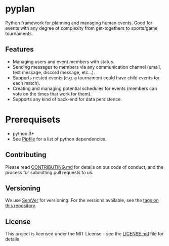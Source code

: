 # pyplan
Python framework for planning and managing human events. Good for events with any degree of complexity from
get-togethers to sports/game tournaments.

## Features
* Managing users and event members with status.
* Sending messages to members via any communication channel (email, text message, discord message, etc...).
* Supports nested events (e.g. a tournament could have child events for each match).
* Creating and managing potential schedules for events (members can vote on the times that work for them).
* Supports any kind of back-end for data persistence.

[//]: # (## Getting Started)

# Prerequisets
* python 3+
* See [Pipfile](Pipfile) for a list of python dependencies.

[//]: # (# Installing)
[//]: # (using pip via PyPi)
[//]: # ( )
[//]: # (```)
[//]: # (pip install pyplan)
[//]: # (```)
[//]: # ( )
[//]: # (manually via GIT)
[//]: # ( )
[//]: # (```)
[//]: # (git clone https://github.com/CodePeasants/pyplan.git pyplan)
[//]: # (cd pyplan)
[//]: # (python setup.py install)
[//]: # (```)

[//]: # (## Running the tests)

## Contributing
Please read [CONTRIBUTING.md](https://gist.github.com/PurpleBooth/b24679402957c63ec426) for details on our code of conduct, and the process for submitting pull requests to us.

## Versioning
We use [SemVer](http://semver.org/) for versioning. For the versions available, see the [tags on this repository](https://github.com/your/project/tags).

## License
This project is licensed under the MIT License - see the [LICENSE.md](LICENSE.md) file for details
